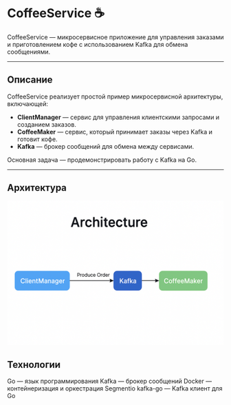 # CoffeeService ☕

CoffeeService — микросервисное приложение для управления заказами и приготовлением кофе с использованием Kafka для обмена сообщениями.

---

## Описание

CoffeeService реализует простой пример микросервисной архитектуры, включающей:

- **ClientManager** — сервис для управления клиентскими запросами и созданием заказов.
- **CoffeeMaker** — сервис, который принимает заказы через Kafka и готовит кофе.
- **Kafka** — брокер сообщений для обмена между сервисами.

Основная задача — продемонстрировать работу с Kafka на Go.

---

## Архитектура

![Архитектура](images/Architecture.png)


## Технологии

Go — язык программирования
Kafka — брокер сообщений
Docker — контейнеризация и оркестрация
Segmentio kafka-go — Kafka клиент для Go